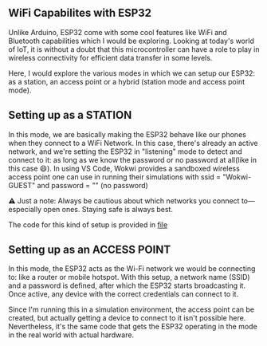 ## WiFi Capabilites with ESP32
Unlike Arduino, ESP32 come with some cool features like WiFi and Bluetooth capabilities which I would be exploring. 
Looking at today's world of IoT, it is without a doubt that this microcontroller can have a role to play in wireless connectivity for efficient data transfer in some levels. 

Here, I would explore the various modes in which we can setup our ESP32: as a station, an access point or a hybrid (station mode and access point mode).

## Setting up as a STATION
In this mode, we are basically making the ESP32 behave like our phones when they connect to a WiFi Network. In this case, there's already an active network, and we're setting the ESP32 in "listening" mode to detect and connect to it: as long as we know the password or no password at all(like in this case 😄). In using VS Code, Wokwi provides a sandboxed wireless access point one can use in running their simulations with ssid = "Wokwi-GUEST" and password = "" (no password)

⚠️ Just a note: Always be cautious about which networks you connect to—especially open ones. Staying safe is always best.

The code for this kind of setup is provided in [file](Station.ino)

## Setting up as an ACCESS POINT
In this mode, the ESP32 acts as the Wi-Fi network we would be connecting to: like a router or mobile hotspot. With this setup, a network name (SSID) and a password is defined, after which the ESP32 starts broadcasting it. Once active, any device with the correct credentials can connect to it.

Since I'm running this in a simulation environment, the access point can be created, but actually getting a device to connect to it isn't possible here. Nevertheless, it's the same code that gets the ESP32 operating in the mode in the real world with actual hardware.
